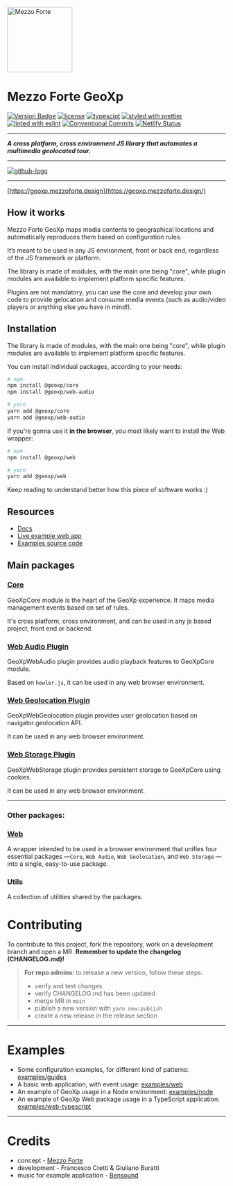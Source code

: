 [<img src="https://mezzoforte.design/img/logo_beige.svg" alt="Mezzo Forte" width="150"/>](https://mezzoforte.design/)

# **Mezzo Forte GeoXp**
[![Version Badge][npm-img]][npm-url]
[![license](https://img.shields.io/badge/license-Apache%202.0-blue)](https://github.com/mezzo-forte-design/geoxp/blob/main/LICENSE)
[![typescipt](https://img.shields.io/badge/%3C%2F%3E-TypeScript-%230074c1.svg)](https://www.typescriptlang.org)
[![styled with prettier](https://img.shields.io/badge/styled_with-Prettier-f8bc45.svg?logo=prettier)](https://github.com/prettier/prettier)
[![linted with eslint](https://img.shields.io/badge/linted_with-ES_Lint-4B32C3.svg?logo=eslint)](https://github.com/eslint/eslint)
[![Conventional Commits](https://img.shields.io/badge/Conventional%20Commits-1.0.0-fa6673.svg)](https://conventionalcommits.org)
[![Netlify Status](https://api.netlify.com/api/v1/badges/0a70cce0-663f-4235-98d6-c9ed31c50091/deploy-status)](https://app.netlify.com/sites/geoxp/deploys)


[npm-img]: https://img.shields.io/npm/v/@geoxp/core.svg
[npm-url]: https://www.npmjs.com/package/@geoxp/core

***

***A cross platform, cross environment JS library that automates a multimedia geolocated tour.***

***

[![github-logo]](https://github.com/mezzo-forte-design/geoxp)

[github-logo]: https://img.shields.io/badge/GitHub-100000?style=for-the-badge&logo=github&logoColor=white

***

[https://geoxp.mezzoforte.design](https://geoxp.mezzoforte.design/)


## **How it works**

Mezzo Forte GeoXp maps media contents to geographical locations and automatically reproduces them based on configuration rules.

It’s meant to be used in any JS environment, front or back end, regardless of the JS framework or platform.

The library is made of modules, with the main one being "core", while plugin modules are available to implement platform specific features.

Plugins are not mandatory, you can use the core and develop your own code to provide gelocation and consume media events (such as audio/video players or anything else you have in mind!).

## Installation

The library is made of modules, with the main one being "core", while plugin modules are available to implement platform specific features.

You can install individual packages, according to your needs:

```bash
# npm
npm install @geoxp/core
npm install @geoxp/web-audio

# yarn
yarn add @geoxp/core
yarn add @geoxp/web-audio
```

If you're gonna use it **in the browser**, you most likely want to install the Web wrapper:

```bash
# npm
npm install @geoxp/web

# yarn
yarn add @geoxp/web
```

Keep reading to understand better how this piece of software works :)


## **Resources**
* [Docs](https://geoxp.mezzoforte.design/)
* [Live example web app](https://geoxp-web.netlify.app/)
* [Examples source code](https://github.com/mezzo-forte-design/geoxp/tree/main/examples)


## **Main packages**
### [**Core**](https://github.com/mezzo-forte-design/geoxp/tree/main/packages/core)
GeoXpCore module is the heart of the GeoXp experience. It maps media management events based on set of rules.

It's cross platform, cross environment, and can be used in any js based project, front end or backend.

### [**Web Audio Plugin**](https://github.com/mezzo-forte-design/geoxp/tree/main/packages/web-audio)
GeoXpWebAudio plugin provides audio playback features to GeoXpCore module.

Based on `howler.js`, it can be used in any web browser environment.

### [**Web Geolocation Plugin**](https://github.com/mezzo-forte-design/geoxp/tree/main/packages/web-geolocation)
GeoXpWebGeolocation plugin provides user geolocation based on navigator.geolocation API.

It can be used in any web browser environment.

### [**Web Storage Plugin**](https://github.com/mezzo-forte-design/geoxp/tree/main/packages/web-storage)
GeoXpWebStorage plugin provides persistent storage to GeoXpCore using cookies.

It can be used in any web browser environment.

***

### Other packages:
### [**Web**](https://github.com/mezzo-forte-design/geoxp/tree/main/packages/web)
A wrapper intended to be used in a browser environment  that unifies four essential packages —`Core`, `Web Audio`, `Web Geolocation`, and `Web Storage` — into a single, easy-to-use package.

### **Utils** 
A collection of utilities shared by the packages.

# Contributing

To contribute to this project, fork the repository, work on a development branch and open a MR.
**Remember to update the changelog (CHANGELOG.md)!**

> **For repo admins:**
> to release a new version, follow these steps:
> * verify and test changes
> * verify CHANGELOG.md has been updated
> * merge MR in `main`
> * publish a new version with `yarn new:publish`
> * create a new release in the release section

***

# Examples
* Some configuration examples, for different kind of patterns: [examples/guides](https://github.com/mezzo-forte-design/geoxp/tree/main/examples/guides)
* A basic web application, with event usage: [examples/web](https://github.com/mezzo-forte-design/geoxp/tree/main/examples/web)
* An example of GeoXp usage in a Node environment: [examples/node](https://github.com/mezzo-forte-design/geoxp/tree/main/examples/node)
* An example of GeoXp Web package usage in a TypeScript application: [examples/web-typescript](https://github.com/mezzo-forte-design/geoxp/tree/main/examples/web-typescript)

***

# Credits
* concept - [Mezzo Forte](https://mezzoforte.design/?lang=en)
* development - Francesco Cretti & Giuliano Buratti
* music for example application - [Bensound](https://www.bensound.com)

